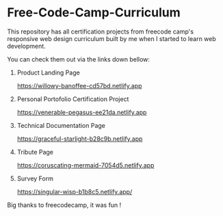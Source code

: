 # Free-Code-Camp-Curriculum
This repository has all certification projects from freecode camp's responsive web design curriculum built by me when I started to learn web development.

You can check them out via the links down bellow:

1. Product Landing Page

	https://willowy-banoffee-cd57bd.netlify.app

2. Personal Portofolio Certification Project

	https://venerable-pegasus-ee21da.netlify.app

3. Technical Documentation Page

	https://graceful-starlight-b28c9b.netlify.app

4. Tribute Page

	https://coruscating-mermaid-7054d5.netlify.app

5. Survey Form

	https://singular-wisp-b1b8c5.netlify.app/


Big thanks to freecodecamp, it was fun !

	

